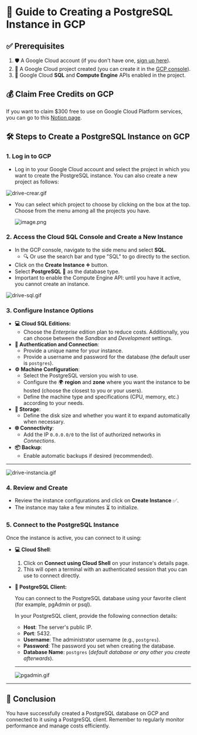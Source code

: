 # 🚀 Guide to Creating a PostgreSQL Instance in GCP

## ✅ Prerequisites

1. 🛡️ A Google Cloud account (if you don't have one, [sign up here](https://cloud.google.com/free)).
2. 📂 A Google Cloud project created (you can create it in the [GCP console](https://console.cloud.google.com/)).
3. 🔧 Google Cloud **SQL** and **Compute Engine** APIs enabled in the project.

## 💰 Claim Free Credits on GCP

If you want to claim $300 free to use on Google Cloud Platform services, you can go to this [Notion page](https://www.notion.so/Instructivo-para-Reclamar-Cr-ditos-Gratis-en-Google-Cloud-103a9368866a80f98490e68b4a944c4d?pvs=21).

## 🛠️ Steps to Create a PostgreSQL Instance on GCP

### 1. Log in to GCP

- Log in to your Google Cloud account and select the project in which you want to create the PostgreSQL instance. You can also create a new project as follows:

![drive-crear.gif](drive-crear.gif)

- You can select which project to choose by clicking on the box at the top. Choose from the menu among all the projects you have.
    
    ![image.png](image.png)
    

### 2. Access the Cloud SQL Console and Create a New Instance

- In the GCP console, navigate to the side menu and select **SQL**.
    - 🔍 Or use the search bar and type "SQL" to go directly to the section.
- Click on the **Create Instance** ➕ button.
- Select **PostgreSQL** 🐘 as the database type.
- Important to enable the Compute Engine API: until you have it active, you cannot create an instance.

![drive-sql.gif](drive-sql.gif)

### 3. Configure Instance Options

- **💻 Cloud SQL Editions:**
    - Choose the *Enterprise* edition plan to reduce costs. Additionally, you can choose between the *Sandbox* and *Development* settings.
- **🔑 Authentication and Connection**:
    - Provide a unique name for your instance.
    - Provide a username and password for the database (the default user is `postgres`).
- **⚙️ Machine Configuration**:
    - Select the PostgreSQL version you wish to use.
    - Configure the 🌍 **region** and **zone** where you want the instance to be hosted (choose the closest to you or your users).
    - Define the machine type and specifications (CPU, memory, etc.) according to your needs.
- **💾 Storage**:
    - Define the disk size and whether you want it to expand automatically when necessary.
- **🌐 Connectivity**:
    - Add the IP `0.0.0.0/0` to the list of authorized networks in *Connections*.
- **📦 Backup**:
    - Enable automatic backups if desired (recommended).

---

![drive-instancia.gif](drive-instancia.gif)

### 4. Review and Create

- Review the instance configurations and click on **Create Instance** ✅.
- The instance may take a few minutes ⏳ to initialize.

### 5. Connect to the PostgreSQL Instance

Once the instance is active, you can connect to it using:

- **💻 Cloud Shell**:
    1. Click on **Connect using Cloud Shell** on your instance's details page.
    2. This will open a terminal with an authenticated session that you can use to connect directly.
- **🐘 PostgreSQL Client:**
    
    You can connect to the PostgreSQL database using your favorite client (for example, pgAdmin or psql).
    
    In your PostgreSQL client, provide the following connection details:
    
    - **Host**: The server's public IP.
    - **Port**: 5432.
    - **Username**: The administrator username (e.g., `postgres`).
    - **Password**: The password you set when creating the database.
    - **Database Name**: `postgres` (*default database or any other you create afterwards*).
    
    ---
    
    ![pgadmin.gif](pgadmin.gif)
    

---

## 🎉 Conclusion

You have successfully created a PostgreSQL database on GCP and connected to it using a PostgreSQL client. Remember to regularly monitor performance and manage costs efficiently.
